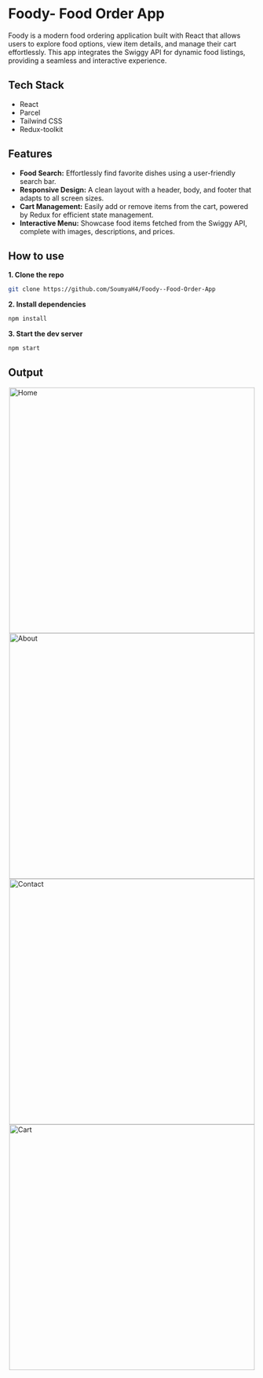 # Foody- Food Order App
Foody is a modern food ordering application built with React that allows users to explore food options, view item details, and manage their cart effortlessly. This app integrates the Swiggy API for dynamic food listings, providing a seamless and interactive experience.
## Tech Stack
- React
- Parcel
- Tailwind CSS
- Redux-toolkit

## Features
- **Food Search:**  Effortlessly find favorite dishes using a user-friendly search bar.
- **Responsive Design:**  A clean layout with a header, body, and footer that adapts to all screen sizes.
- **Cart Management:**  Easily add or remove items from the cart, powered by Redux for efficient state management.
- **Interactive Menu:**  Showcase food items fetched from the Swiggy API, complete with images, descriptions, and prices.

## How to use
 **1. Clone the repo**
```bash
git clone https://github.com/SoumyaH4/Foody--Food-Order-App
```
 **2. Install dependencies**
```bash
npm install
```
 **3. Start the dev server**
```bash
npm start
```

## Output
<div style="display: flex; justify-content: space-around; flex-wrap: wrap;">
<img src="https://github.com/user-attachments/assets/ae4f2c89-cf43-4ece-8d7a-788615289ab8" alt="Home" width="500" />
<img src="https://github.com/user-attachments/assets/627398c3-ec1d-4c5f-a0bf-f3bd5b55344a" alt="About" width="500" />
<img src="https://github.com/user-attachments/assets/36cc2eaf-3b8c-458d-8bc8-5d5b59fe90be" alt="Contact" width="500" />
<img src="https://github.com/user-attachments/assets/9516653b-8c89-4fcf-ace2-1d614727d447" alt="Cart" width="500" />
</div>
